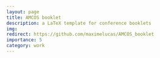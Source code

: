 ```yaml
---
layout: page
title: AMCOS booklet
description: a LaTeX template for conference booklets
img: 
redirect: https://github.com/maximelucas/AMCOS_booklet
importance: 5
category: work
---
```


